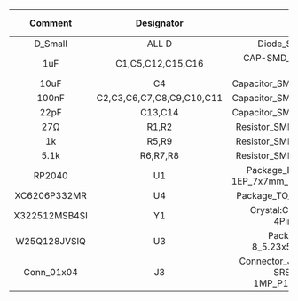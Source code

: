 |  **Comment**  |       **Designator**      |                          **Footprint**                         | **JLCPCB Part #** |
|:-------------:|:-------------------------:|:--------------------------------------------------------------:|:-----------------:|
| D_Small       | ALL D                     | Diode_SMD:D_SOD-123                                            | C2099             |
| 1uF           | C1,C5,C12,C15,C16         | CAP-SMD_BD5.0-L5.3-W5.3-LS6.3-FD                               | C15684            |
| 10uF          | C4                        | Capacitor_SMD:C_0603_1608Metric                                | C19702            |
| 100nF         | C2,C3,C6,C7,C8,C9,C10,C11 | Capacitor_SMD:C_0402_1005Metric                                | C1525             |
| 22pF          | C13,C14                   | Capacitor_SMD:C_0402_1005Metric                                | C147430           |
| 27Ω           | R1,R2                     | Resistor_SMD:R_0402_1005Metric                                 | C138021           |
| 1k            | R5,R9                     | Resistor_SMD:R_0402_1005Metric                                 | C11702            |
| 5.1k          | R6,R7,R8                  | Resistor_SMD:R_0402_1005Metric                                 | C25905            |
| RP2040        | U1                        | Package_DFN_QFN:QFN-56-1EP_7x7mm_P0.4mm_EP3.2x3.2mm            | C2040             |
| XC6206P332MR  | U4                        | Package_TO_SOT_SMD:SOT-23-3                                    | C5446             |
| X322512MSB4SI | Y1                        | Crystal:Crystal_SMD_3225-4Pin_3.2x2.5mm                        | C9002             |
| W25Q128JVSIQ  | U3                        | Package_SO:SOIC-8_5.23x5.23mm_P1.27mm                          | C97521            |
| Conn_01x04    | J3                        | Connector_JST:JST_SH_SM04B-SRSS-TB_1x04-1MP_P1.00mm_Horizontal | C2845363          |
